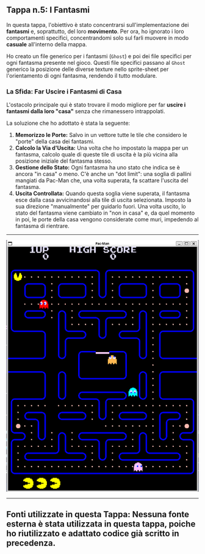 ## Tappa n.5: I Fantasmi

In questa tappa, l'obiettivo è stato concentrarsi sull'implementazione dei **fantasmi** e, soprattutto, del loro **movimento**. Per ora, ho ignorato i loro comportamenti specifici, concentrandomi solo sul farli muovere in modo **casuale** all'interno della mappa.

Ho creato un file generico per i fantasmi (`Ghost`) e poi dei file specifici per ogni fantasma presente nel gioco. Questi file specifici passano al `Ghost` generico la posizione delle diverse texture nello sprite-sheet per l'orientamento di ogni fantasma, rendendo il tutto modulare.

### La Sfida: Far Uscire i Fantasmi di Casa

L'ostacolo principale qui è stato trovare il modo migliore per far **uscire i fantasmi dalla loro "casa"** senza che rimanessero intrappolati.

La soluzione che ho adottato è stata la seguente:

1.  **Memorizzo le Porte:** Salvo in un vettore tutte le tile che considero le "porte" della casa dei fantasmi.
2.  **Calcolo la Via d'Uscita:** Una volta che ho impostato la mappa per un fantasma, calcolo quale di queste tile di uscita è la più vicina alla posizione iniziale del fantasma stesso.
3.  **Gestione dello Stato:** Ogni fantasma ha uno stato che indica se è ancora "in casa" o meno. C'è anche un "dot limit": una soglia di pallini mangiati da Pac-Man che, una volta superata, fa scattare l'uscita del fantasma.
4.  **Uscita Controllata:** Quando questa soglia viene superata, il fantasma esce dalla casa avvicinandosi alla tile di uscita selezionata. Imposto la sua direzione "manualmente" per guidarlo fuori. Una volta uscito, lo stato del fantasma viene cambiato in "non in casa" e, da quel momento in poi, le porte della casa vengono considerate come muri, impedendo al fantasma di rientrare.

---

![Demo con i fantasmi in movimento](images/demo.png)

---
**Fonti utilizzate in questa Tappa:**
Nessuna fonte esterna è stata utilizzata in questa tappa, poiche ho riutilizzato e adattato codice già scritto in precedenza.
---